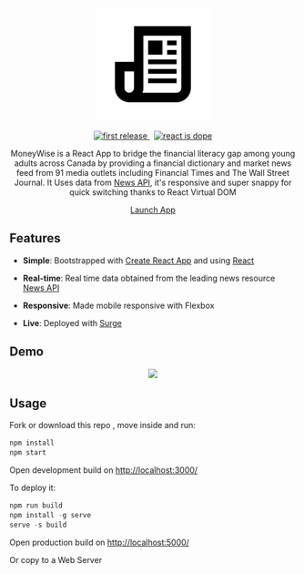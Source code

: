<!---  LOGO   -->
<div align="center">
<p>
<img src="./logo.png" width="200"/>
</p>


<!---  SHIELDS   -->
<p>
<a href="">
  <img alt="first release" src="https://img.shields.io/badge/release-v1.0-brightgreen.svg" />
</a>
&nbsp
<a href="">
  <img alt="react is dope" src="https://img.shields.io/badge/React-is%20dope%20%E2%AD%90-00D8FF.svg" />
</a>


</p>

 MoneyWise is a React App to bridge the financial literacy gap among young adults across Canada by providing a financial dictionary and market news feed from 91 media outlets including Financial Times and The Wall Street Journal. It Uses data from [News API](https://newsapi.org/), it's responsive and super snappy for quick switching thanks to React Virtual DOM 

<p><a href="http://news-app.surge.sh/" class="btn btn-primary btn-md">Launch App</a></p>
</div>

## Features

* __Simple__: Bootstrapped with [Create React App](https://github.com/facebookincubator/create-react-app) and using [React](https://facebook.github.io/react/)

*  __Real-time__: Real time data obtained from the leading news resource [News API](https://newsapi.org/)

*  __Responsive__: Made mobile responsive with Flexbox

*  __Live__: Deployed with [Surge](https://surge.sh/)

<!---  SCREENSHOOT   -->

## Demo

<div align="center">
    <img src="http://i.imgur.com/yWHwHz3.gif"/>
</div>

## Usage

Fork or download this repo , move inside and run:

```javascript
npm install
npm start
```
Open development build on [http://localhost:3000/](http://localhost:3000/)

To deploy it:

```javascript
npm run build
npm install -g serve
serve -s build
```
Open production build on [http://localhost:5000/](http://localhost:5000/)

Or copy to a Web Server



